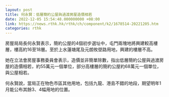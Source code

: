 ```yaml
---
layout: post
title: 何永賢：低層簡約公屋與過渡房屋造價相若
date: 2022-12-05 15:54:48.000000000 +08:00
link: https://news.rthk.hk/rthk/ch/component/k2/1678514-20221205.htm
categories: rthk
---
```


房屋局局長何永賢表示，簡約公屋的4個初步選址中，屯門兩塊地將興建較高樓層，樓高約16至18層。至於上水蓮塘尾及元朗攸壆路用地，興建的樓層不高。

她在立法會房屋事務委員會表示，造價並非簡單除數，指出低層簡約公屋與過渡房屋的造價相若，約55萬元一個單位，部分高樓層的簡約公屋約68萬元一個單位，與公屋相若。

何永賢說，當局正在物色市區其他用地，包括九龍、港島不錯的地段，期望明年1月能公布其餘3、4幅用地的位置。
